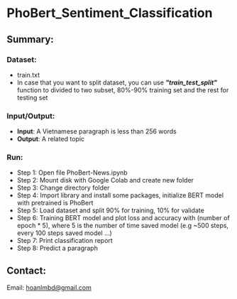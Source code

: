 # PhoBert_Sentiment_Classification
## Summary:
### Dataset:
+ train.txt
+ In case that you want to split dataset, you can use ***"train_test_split"*** function to divided to two subset, 80%-90% training set and the rest for testing set
### Input/Output:
- **Input**: A Vietnamese paragraph is less than 256 words
- **Output**: A related topic
### Run:
- Step 1: Open file PhoBert-News.ipynb
- Step 2: Mount disk with Google Colab and create new folder
- Step 3: Change directory folder
- Step 4: Import library and install some packages, initialize BERT model with pretrained is PhoBert
- Step 5: Load dataset and split 90% for training, 10% for validate
- Step 6: Training BERT model and plot loss and accuracy with (number of epoch * 5), where 5 is the number of time saved model (e.g ~500 steps, every 100 steps saved model ...)
- Step 7: Print classification report
- Step 8: Predict a paragraph
## Contact:
Email: hoanlmbd@gmail.com
